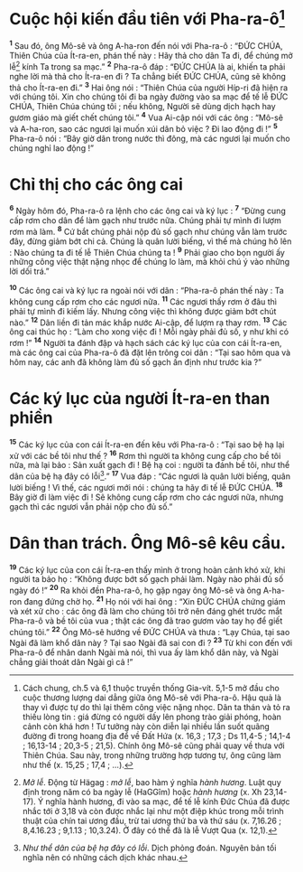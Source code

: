 # Cuộc hội kiến đầu tiên với Pha-ra-ô[^1]
<sup><b>1</b></sup> Sau đó, ông Mô-sê và ông A-ha-ron đến nói với Pha-ra-ô : “ĐỨC CHÚA, Thiên Chúa của Ít-ra-en, phán thế này : Hãy thả cho dân Ta đi, để chúng mở lễ[^2] kính Ta trong sa mạc.” <sup><b>2</b></sup> Pha-ra-ô đáp : “ĐỨC CHÚA là ai, khiến ta phải nghe lời mà thả cho Ít-ra-en đi ? Ta chẳng biết ĐỨC CHÚA, cũng sẽ không thả cho Ít-ra-en đi.” <sup><b>3</b></sup> Hai ông nói : “Thiên Chúa của người Híp-ri đã hiện ra với chúng tôi. Xin cho chúng tôi đi ba ngày đường vào sa mạc để tế lễ ĐỨC CHÚA, Thiên Chúa chúng tôi ; nếu không, Người sẽ dùng dịch hạch hay gươm giáo mà giết chết chúng tôi.” <sup><b>4</b></sup> Vua Ai-cập nói với các ông : “Mô-sê và A-ha-ron, sao các ngươi lại muốn xúi dân bỏ việc ? Đi lao động đi !” <sup><b>5</b></sup> Pha-ra-ô nói : “Bây giờ dân trong nước thì đông, mà các ngươi lại muốn cho chúng nghỉ lao động !”

# Chỉ thị cho các ông cai
<sup><b>6</b></sup> Ngày hôm đó, Pha-ra-ô ra lệnh cho các ông cai và ký lục : <sup><b>7</b></sup> “Đừng cung cấp rơm cho dân để làm gạch như trước nữa. Chúng phải tự mình đi lượm rơm mà làm. <sup><b>8</b></sup> Cứ bắt chúng phải nộp đủ số gạch như chúng vẫn làm trước đây, đừng giảm bớt chi cả. Chúng là quân lười biếng, vì thế mà chúng hô lên : Nào chúng ta đi tế lễ Thiên Chúa chúng ta ! <sup><b>9</b></sup> Phải giao cho bọn người ấy những công việc thật nặng nhọc để chúng lo làm, mà khỏi chú ý vào những lời dối trá.”

<sup><b>10</b></sup> Các ông cai và ký lục ra ngoài nói với dân : “Pha-ra-ô phán thế này : Ta không cung cấp rơm cho các ngươi nữa. <sup><b>11</b></sup> Các ngươi thấy rơm ở đâu thì phải tự mình đi kiếm lấy. Nhưng công việc thì không được giảm bớt chút nào.” <sup><b>12</b></sup> Dân liền đi tản mác khắp nước Ai-cập, để lượm rạ thay rơm. <sup><b>13</b></sup> Các ông cai thúc họ : “Làm cho xong việc đi ! Mỗi ngày phải đủ số, y như khi có rơm !” <sup><b>14</b></sup> Người ta đánh đập và hạch sách các ký lục của con cái Ít-ra-en, mà các ông cai của Pha-ra-ô đã đặt lên trông coi dân : “Tại sao hôm qua và hôm nay, các anh đã không làm đủ số gạch ấn định như trước kia ?”

# Các ký lục của người Ít-ra-en than phiền
<sup><b>15</b></sup> Các ký lục của con cái Ít-ra-en đến kêu với Pha-ra-ô : “Tại sao bệ hạ lại xử với các bề tôi như thế ? <sup><b>16</b></sup> Rơm thì người ta không cung cấp cho bề tôi nữa, mà lại bảo : Sản xuất gạch đi ! Bệ hạ coi : người ta đánh bề tôi, như thể dân của bệ hạ đây có lỗi[^3].” <sup><b>17</b></sup> Vua đáp : “Các ngươi là quân lười biếng, quân lười biếng ! Vì thế, các ngươi mới nói : chúng ta hãy đi tế lễ ĐỨC CHÚA. <sup><b>18</b></sup> Bây giờ đi làm việc đi ! Sẽ không cung cấp rơm cho các ngươi nữa, nhưng gạch thì các ngươi vẫn phải nộp cho đủ số.”

# Dân than trách. Ông Mô-sê kêu cầu.
<sup><b>19</b></sup> Các ký lục của con cái Ít-ra-en thấy mình ở trong hoàn cảnh khó xử, khi người ta bảo họ : “Không được bớt số gạch phải làm. Ngày nào phải đủ số ngày đó !” <sup><b>20</b></sup> Ra khỏi đền Pha-ra-ô, họ gặp ngay ông Mô-sê và ông A-ha-ron đang đứng chờ họ. <sup><b>21</b></sup> Họ nói với hai ông : “Xin ĐỨC CHÚA chứng giám và xét xử cho : các ông đã làm cho chúng tôi trở nên đáng ghét trước mắt Pha-ra-ô và bề tôi của vua ; thật các ông đã trao gươm vào tay họ để giết chúng tôi.” <sup><b>22</b></sup> Ông Mô-sê hướng về ĐỨC CHÚA và thưa : “Lạy Chúa, tại sao Ngài đã làm khổ dân này ? Tại sao Ngài đã sai con đi ? <sup><b>23</b></sup> Từ khi con đến với Pha-ra-ô để nhân danh Ngài mà nói, thì vua ấy làm khổ dân này, và Ngài chẳng giải thoát dân Ngài gì cả !”

[^1]: Cách chung, ch.5 và 6,1 thuộc truyền thống Gia-vít. 5,1-5 mở đầu cho cuộc thương lượng dai dẳng giữa ông Mô-sê với Pha-ra-ô. Hậu quả là thay vì được tự do thì lại thêm công việc nặng nhọc. Dân ta thán và tỏ ra thiếu lòng tin : giá đừng có người dấy lên phong trào giải phóng, hoàn cảnh còn khá hơn ! Tư tưởng này còn diễn lại nhiều lần suốt quãng đường đi trong hoang địa để về Đất Hứa (x. 16,3 ; 17,3 ; Ds 11,4-5 ; 14,1-4 ; 16,13-14 ; 20,3-5 ; 21,5). Chính ông Mô-sê cũng phải quay về thưa với Thiên Chúa. Sau này, trong những trường hợp tương tự, ông cũng làm như thế (x. 15,25 ; 17,4 ; ...).
[^2]: <i>Mở lễ</i>. Động từ <span class="hebrew-translit">Hägag</span> : <i>mở lễ</i>, bao hàm ý nghĩa <i>hành hương</i>. Luật quy định trong năm có ba ngày lễ (<span class="hebrew-translit">HaGGîm</span>) hoặc <i>hành hương</i> (x. Xh 23,14-17). Ý nghĩa hành hương, đi vào sa mạc, để tế lễ kính Đức Chúa đã được nhắc tới ở 3,18 và còn được nhắc lại như một điệp khúc trong mỗi trình thuật của chín tai ương đầu, trừ tai ương thứ ba và thứ sáu (x. 7,16.26 ; 8,4.16.23 ; 9,1.13 ; 10,3.24). Ở đây có thể đã là lễ Vượt Qua (x. 12,1).
[^3]: <i>Như thể dân của bệ hạ đây có lỗi</i>. Dịch phỏng đoán. Nguyên bản tối nghĩa nên có những cách dịch khác nhau.
